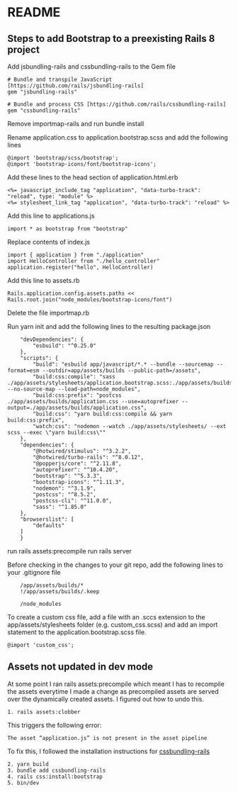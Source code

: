 # README

## Steps to add Bootstrap to a preexisting Rails 8 project

Add jsbundling-rails and cssbundling-rails to the Gem file

    # Bundle and transpile JavaScript [https://github.com/rails/jsbundling-rails]
    gem "jsbundling-rails"

    # Bundle and process CSS [https://github.com/rails/cssbundling-rails]
    gem "cssbundling-rails"

Remove importmap-rails and run bundle install

Rename application.css to application.bootstrap.scss and add the following lines

    @import 'bootstrap/scss/bootstrap';
    @import 'bootstrap-icons/font/bootstrap-icons';

Add these lines to the head section of application.html.erb

    <%= javascript_include_tag "application", "data-turbo-track": "reload", type: "module" %>
    <%= stylesheet_link_tag "application", "data-turbo-track": "reload" %>

Add this line to applications.js

    import * as bootstrap from "bootstrap"

Replace contents of index.js

    import { application } from "./application"
    import HelloController from "./hello_controller"
    application.register("hello", HelloController)

Add this line to assets.rb

    Rails.application.config.assets.paths << Rails.root.join("node_modules/bootstrap-icons/font")

Delete the file importmap.rb

Run yarn init and add the following lines to the resulting package.json

```    {
    "devDependencies": {
        "esbuild": "^0.25.0"
    },
    "scripts": {
        "build": "esbuild app/javascript/*.* --bundle --sourcemap --format=esm --outdir=app/assets/builds --public-path=/assets",
        "build:css:compile": "sass ./app/assets/stylesheets/application.bootstrap.scss:./app/assets/builds/application.css --no-source-map --load-path=node_modules",
        "build:css:prefix": "postcss ./app/assets/builds/application.css --use=autoprefixer --output=./app/assets/builds/application.css",
        "build:css": "yarn build:css:compile && yarn build:css:prefix",
        "watch:css": "nodemon --watch ./app/assets/stylesheets/ --ext scss --exec \"yarn build:css\""
    },
    "dependencies": {
        "@hotwired/stimulus": "^3.2.2",
        "@hotwired/turbo-rails": "^8.0.12",
        "@popperjs/core": "^2.11.8",
        "autoprefixer": "^10.4.20",
        "bootstrap": "^5.3.3",
        "bootstrap-icons": "^1.11.3",
        "nodemon": "^3.1.9",
        "postcss": "^8.5.2",
        "postcss-cli": "^11.0.0",
        "sass": "^1.85.0"
    },
    "browserslist": [
        "defaults"
    ]
    }
```

run rails assets:precompile
run rails server

Before checking in the changes to your git repo, add the following lines to your .gitignore file

```    # ignore precompiled assets
    /app/assets/builds/*
    !/app/assets/builds/.keep

    /node_modules

```

To create a custom css file, add a file with an .sccs extension to the app/assets/stylesheets folder (e.g. custom_css.scss) and add an import statement to the application.bootstrap.scss file.

    @import 'custom_css';


## Assets not updated in dev mode

At some point I ran rails assets:precompile which meant I has to recompile the assets everytime I made a change as precompiled assets are served over the dynamically created assets. 
I figured out how to undo this.

```1. rails assets:clobber```

This triggers the following error:

```The asset “application.js” is not present in the asset pipeline```

To fix this, I followed the installation instructions for [cssbundling-rails](https://github.com/rails/cssbundling-rails)

```
2. yarn build
3. bundle add cssbundling-rails
4. rails css:install:bootstrap
5. bin/dev
```
